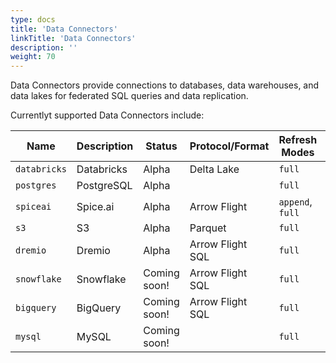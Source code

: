 ```yaml
---
type: docs
title: 'Data Connectors'
linkTitle: 'Data Connectors'
description: ''
weight: 70
---
```


Data Connectors provide connections to databases, data warehouses, and data lakes for federated SQL queries and data replication.

Currentlyt supported Data Connectors include:

| Name         | Description | Status       | Protocol/Format  | Refresh Modes    | Supports Inserts |
| ------------ | ----------- | ------------ | ---------------- | ---------------- | ---------------- |
| `databricks` | Databricks  | Alpha        | Delta Lake       | `full`           | ❌               |
| `postgres`   | PostgreSQL  | Alpha        |                  | `full`           | ✅               |
| `spiceai`    | Spice.ai    | Alpha        | Arrow Flight     | `append`, `full` | ✅               |
| `s3`         | S3          | Alpha        | Parquet          | `full`           | ❌               |
| `dremio`     | Dremio      | Alpha        | Arrow Flight SQL | `full`           | ❌               |
| `snowflake`  | Snowflake   | Coming soon! | Arrow Flight SQL | `full`           | ❌               |
| `bigquery`   | BigQuery    | Coming soon! | Arrow Flight SQL | `full`           | ❌               |
| `mysql`      | MySQL       | Coming soon! |                  | `full`           | ❌               |
